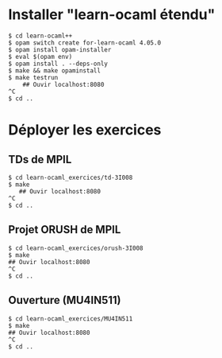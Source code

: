 Installer "learn-ocaml étendu"
============================
```
$ cd learn-ocaml++
$ opam switch create for-learn-ocaml 4.05.0
$ opam install opam-installer
$ eval $(opam env)
$ opam install . --deps-only
$ make && make opaminstall
$ make testrun
    ## Ouvir localhost:8080
^C
$ cd ..
````
Déployer  les exercices
============================

## TDs de MPIL
```
$ cd learn-ocaml_exercices/td-3I008
$ make
   ## Ouvir localhost:8080
^C
$ cd ..
```
## Projet ORUSH de MPIL
```
$ cd learn-ocaml_exercices/orush-3I008
$ make
## Ouvir localhost:8080
^C
$ cd ..
```
## Ouverture (MU4IN511)
```
$ cd learn-ocaml_exercices/MU4IN511
$ make
## Ouvir localhost:8080
^C
$ cd ..
```
